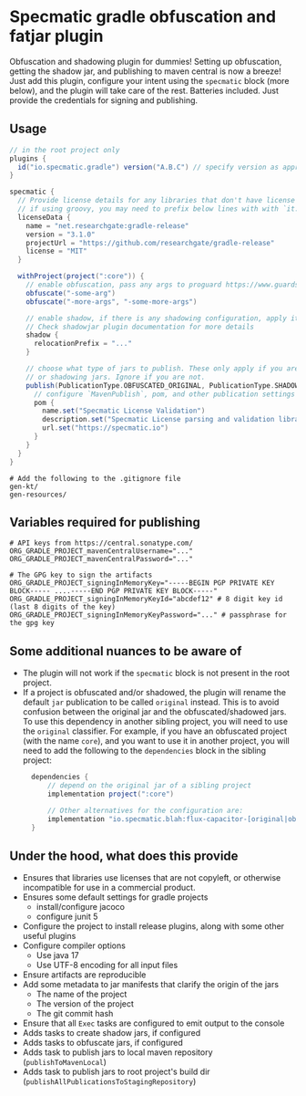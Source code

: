 # Specmatic gradle obfuscation and fatjar plugin

Obfuscation and shadowing plugin for dummies! Setting up obfuscation, getting the shadow jar, and publishing to maven
central is now a breeze! Just add this plugin, configure your intent using the `specmatic` block (more below), and the
plugin will take care of the rest. Batteries included. Just provide the credentials for signing and publishing.

## Usage

```groovy
// in the root project only
plugins {
  id("io.specmatic.gradle") version("A.B.C") // specify version as appropriate
}

specmatic {
  // Provide license details for any libraries that don't have license information in their POM.
  // if using groovy, you may need to prefix below lines with with `it.XXX` instead
  licenseData {
    name = "net.researchgate:gradle-release"
    version = "3.1.0"
    projectUrl = "https://github.com/researchgate/gradle-release"
    license = "MIT"
  }

  withProject(project(":core")) {
    // enable obfuscation, pass any args to proguard https://www.guardsquare.com/manual/configuration/usage
    obfuscate("-some-arg")
    obfuscate("-more-args", "-some-more-args")

    // enable shadow, if there is any shadowing configuration, apply it here. 
    // Check shadowjar plugin documentation for more details
    shadow {
      relocationPrefix = "..."
    }

    // choose what type of jars to publish. These only apply if you are obfuscating, 
    // or shadowing jars. Ignore if you are not.
    publish(PublicationType.OBFUSCATED_ORIGINAL, PublicationType.SHADOWED_ORIGINAL, PublicationType.SHADOWED_OBFUSCATED) {
      // configure `MavenPublish`, pom, and other publication settings
      pom {
        name.set("Specmatic License Validation")
        description.set("Specmatic License parsing and validation library")
        url.set("https://specmatic.io")
      }
    }
  }
}
```

```gitignore
# Add the following to the .gitignore file
gen-kt/
gen-resources/
```

## Variables required for publishing

```shell
# API keys from https://central.sonatype.com/
ORG_GRADLE_PROJECT_mavenCentralUsername="..."
ORG_GRADLE_PROJECT_mavenCentralPassword="..."

# The GPG key to sign the artifacts
ORG_GRADLE_PROJECT_signingInMemoryKey="-----BEGIN PGP PRIVATE KEY BLOCK----- ....-----END PGP PRIVATE KEY BLOCK-----"
ORG_GRADLE_PROJECT_signingInMemoryKeyId="abcdef12" # 8 digit key id (last 8 digits of the key)
ORG_GRADLE_PROJECT_signingInMemoryKeyPassword="..." # passphrase for the gpg key
```

## Some additional nuances to be aware of

* The plugin will not work if the `specmatic` block is not present in the root project.
* If a project is obfuscated and/or shadowed, the plugin will rename the default `jar` publication to be called
  `original` instead. This is to avoid confusion between the original jar and the obfuscated/shadowed jars. To use this
  dependency in another sibling project, you will need to use the `original` classifier. For example, if you have an
  obfuscated project (with the name `core`), and you want to use it in another project, you will need to add the
  following to the `dependencies` block in the sibling project:
  ```groovy
    dependencies {
        // depend on the original jar of a sibling project
        implementation project(":core")
  
        // Other alternatives for the configuration are:
        implementation "io.specmatic.blah:flux-capacitor-[original|obfuscated-original|shadow-obfuscated|shadow-original]:1.0.0"
    }
  ```

## Under the hood, what does this provide

* Ensures that libraries use licenses that are not copyleft, or otherwise incompatible for use in a commercial product.
* Ensures some default settings for gradle projects
    * install/configure jacoco
    * configure junit 5
* Configure the project to install release plugins, along with some other useful plugins
* Configure compiler options
    * Use java 17
    * Use UTF-8 encoding for all input files
* Ensure artifacts are reproducible
* Add some metadata to jar manifests that clarify the origin of the jars
    * The name of the project
    * The version of the project
    * The git commit hash
* Ensure that all `Exec` tasks are configured to emit output to the console
* Adds tasks to create shadow jars, if configured
* Adds tasks to obfuscate jars, if configured
* Adds task to publish jars to local maven repository (`publishToMavenLocal`)
* Adds task to publish jars to root project's build dir (`publishAllPublicationsToStagingRepository`)